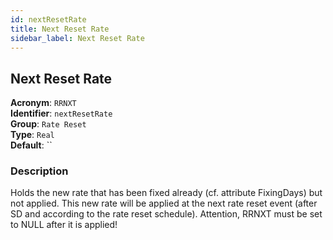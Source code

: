 ```yaml
---
id: nextResetRate
title: Next Reset Rate
sidebar_label: Next Reset Rate
---
```


## Next Reset Rate

**Acronym**: `RRNXT`  
**Identifier**: `nextResetRate`  
**Group**: `Rate Reset`  
**Type**: `Real`  
**Default**: ``  

### Description
Holds the new rate that has been fixed already (cf. attribute FixingDays) but not applied. This new rate will be applied at the next rate reset event (after SD and according to the rate reset schedule). Attention, RRNXT must be set to NULL after it is applied!
